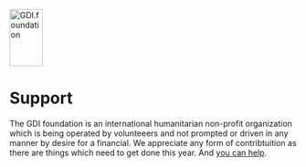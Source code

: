 
<a href="/"><img src="https://gdi.foundation/img/logo.png" alt="GDI.foundation" width="58" height="100" border="0" /></a>

# Support

The GDI foundation is an international humanitarian non-profit organization which is being operated by volunteeers and not prompted or driven in any manner by desire for a financial. We appreciate any form of contribtuition as there are things which need to get done this year. And [you can help](https://gdi.foundation/#/?id=can-i-help).


